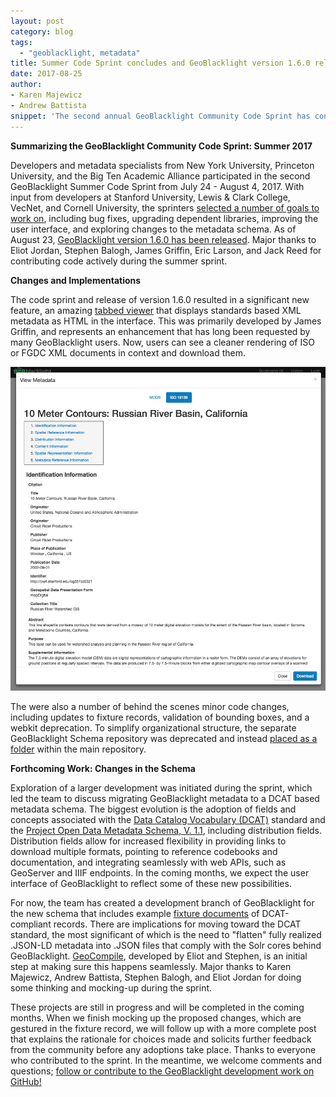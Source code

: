 ```yaml
---
layout: post
category: blog
tags:
  - "geoblacklight, metadata"
title: Summer Code Sprint concludes and GeoBlacklight version 1.6.0 released
date: 2017-08-25
author:
- Karen Majewicz
- Andrew Battista
snippet: 'The second annual GeoBlacklight Community Code Sprint has concluded and a new version (1.6.0) has been released with improved views for standards-based metadata files along with several bug fixes.'
---
```


**Summarizing the GeoBlacklight Community Code Sprint: Summer 2017**

Developers and metadata specialists from New York University, Princeton University, and the Big Ten Academic Alliance participated in the second GeoBlacklight Summer Code Sprint from July 24 - August 4, 2017. With input from developers at Stanford University, Lewis & Clark College, VecNet, and Cornell University, the sprinters [selected a number of goals to work on](https://github.com/geoblacklight/geoblacklight/labels/2017%20Summer%20Community%20Sprint), including bug fixes, upgrading dependent libraries, improving the user interface, and exploring changes to the metadata schema. As of August 23, [GeoBlacklight version 1.6.0 has been released](https://github.com/geoblacklight/geoblacklight/releases/tag/v1.6.0). Major thanks to Eliot Jordan, Stephen Balogh, James Griffin, Eric Larson, and Jack Reed for contributing code actively during the summer sprint.

**Changes and Implementations**

The code sprint and release of version 1.6.0 resulted in a significant new feature, an amazing [tabbed viewer](https://github.com/geoblacklight/geoblacklight/pull/555) that displays standards based XML metadata as HTML in the interface. This was primarily developed by James Griffin, and represents an enhancement that has long been requested by many GeoBlacklight users. Now, users can see a cleaner rendering of ISO or FGDC XML documents in context and download them. 

![ISO19139](/images/geoblacklight_metadata_view_ISO19139.png)

The were also a number of behind the scenes minor code changes, including updates to fixture records, validation of bounding boxes, and a webkit deprecation. To simplify organizational structure, the separate GeoBlacklight Schema repository was deprecated and instead [placed as a folder](https://github.com/geoblacklight/geoblacklight/tree/master/schema) within the main repository.  

**Forthcoming Work: Changes in the Schema**

Exploration of a larger development was initiated during the sprint, which led the team to discuss migrating GeoBlacklight metadata to a DCAT based metadata schema. The biggest evolution is the adoption of fields and concepts associated with the [Data Catalog Vocabulary (DCAT)](https://www.w3.org/TR/vocab-dcat/) standard and the [Project Open Data Metadata Schema, V. 1.1](https://project-open-data.cio.gov/v1.1/schema/), including distribution fields. Distribution fields allow for increased flexibility in providing links to download multiple formats, pointing to reference codebooks and documentation, and integrating seamlessly with web APIs, such as GeoServer and IIIF endpoints. In the coming months, we expect the user interface of GeoBlacklight to reflect some of these new possibilities.

For now, the team has created a development branch of GeoBlacklight for the new schema that includes example [fixture documents](https://github.com/geoblacklight/geoblacklight/tree/json-ld-schema/spec/fixtures/jsonld) of DCAT-compliant records. There are implications for moving toward the DCAT standard, the most significant of which is the need to "flatten" fully realized .JSON-LD metadata into .JSON files that comply with the Solr cores behind GeoBlacklight. [GeoCompile](https://github.com/geoblacklight/geo_compile), developed by Eliot and Stephen, is an initial step at making sure this happens seamlessly. Major thanks to Karen Majewicz, Andrew Battista, Stephen Balogh, and Eliot Jordan for doing some thinking and mocking-up during the sprint.

These projects are still in progress and will be completed in the coming months. When we finish mocking up the proposed changes, which are gestured in the fixture record, we will follow up with a more complete post that explains the rationale for choices made and solicits further feedback from the community before any adoptions take place. Thanks to everyone who contributed to the sprint. In the meantime, we welcome comments and questions; [follow or contribute to the GeoBlacklight development work on GitHub!](https://github.com/geoblacklight/geoblacklight)


